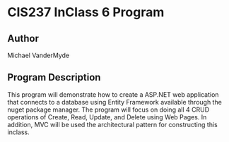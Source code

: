 # CIS237 InClass 6 Program

## Author

Michael VanderMyde

## Program Description

This program will demonstrate how to create a ASP.NET web application that connects to a database using Entity Framework available through the nuget package manager. The program will focus on doing all 4 CRUD operations of Create, Read, Update, and Delete using Web Pages. In addition, MVC will be used the architectural pattern for constructing this inclass.
